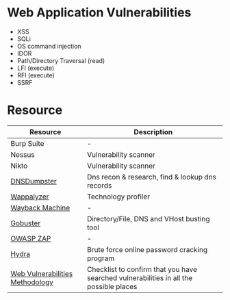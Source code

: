 # Web Application Vulnerabilities

- XSS
- SQLi
- OS command injection
- IDOR
- Path/Directory Traversal (read)
- LFI (execute)
- RFI (execute)
- SSRF

# Resource
Resource | Description 
--- | ---
Burp Suite | -
Nessus | Vulnerability scanner
Nikto | Vulnerability scanner
[DNSDumpster](https://dnsdumpster.com/) | Dns recon & research, find & lookup dns records
[Wappalyzer](https://www.wappalyzer.com/) | Technology profiler
[Wayback Machine](https://archive.org/web/) | -
[Gobuster](https://github.com/OJ/gobuster) | Directory/File, DNS and VHost busting tool
[OWASP ZAP](https://www.zaproxy.org/) | - 
[Hydra](https://github.com/vanhauser-thc/thc-hydra) | Brute force online password cracking program
[Web Vulnerabilities Methodology](https://book.hacktricks.xyz/pentesting-web/web-vulnerabilities-methodology) | Checklist to confirm that you have searched vulnerabilities in all the possible places

